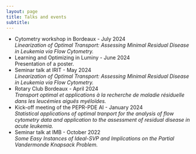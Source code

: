 ```yaml
---
layout: page
title: Talks and events
subtitle: 
---
```


- Cytometry workshop in Bordeaux - July 2024\
*Linearization of Optimal Transport: Assessing Minimal Residual Disease in Leukemia via Flow Cytometry.*
 - Learning and Optimizing in Luminy - June 2024\
Presentation of a poster.
- Seminar talk at IRIT - May 2024\
*Linearization of Optimal Transport: Assessing Minimal Residual Disease in Leukemia via Flow Cytometry.*
- Rotary Club Bordeaux - April 2024\
*Transport optimal et applications à la recherche de maladie résiduelle dans les leucémies aiguës myéloïdes.*
- Kick-off meeting of the PEPR-PDE AI - January 2024\
*Statistical applications of optimal tranport for the analysis of flow cytometry data and application to the assessment of residual disease in acute leukemia.*
- Seminar talk at IMB - October 2022\
*Some Easy Instances of Ideal-SVP and Implications on the Partial Vandermonde Knapsack Problem.*
 


